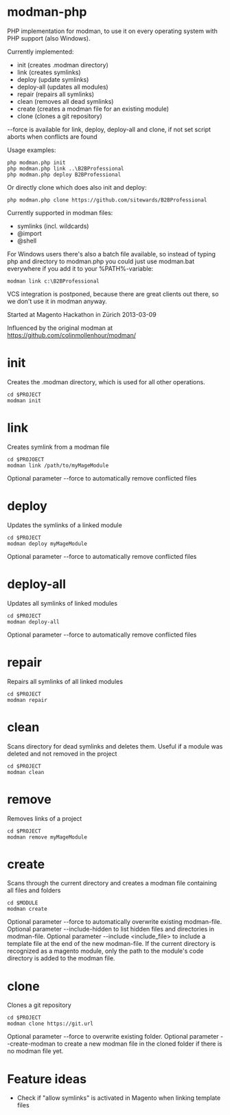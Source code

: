 ﻿modman-php
==========

PHP implementation for modman, to use it on every operating system with PHP support (also Windows).

Currently implemented:
 - init (creates .modman directory)
 - link <target> (creates symlinks)
 - deploy <module> (update symlinks)
 - deploy-all (updates all modules)
 - repair (repairs all symlinks)
 - clean (removes all dead symlinks)
 - create (creates a modman file for an existing module)
 - clone (clones a git repository)


--force is available for link, deploy, deploy-all and clone, if not set script aborts when conflicts are found

Usage examples:

    php modman.php init
    php modman.php link ..\B2BProfessional
    php modman.php deploy B2BProfessional

Or directly clone which does also init and deploy:

    php modman.php clone https://github.com/sitewards/B2BProfessional

Currently supported in modman files:
 - symlinks (incl. wildcards)
 - @import
 - @shell

For Windows users there's also a batch file available, so instead of typing php and directory to modman.php you could just use modman.bat everywhere if you add it to your %PATH%-variable:

    modman link c:\B2BProfessional


VCS integration is postponed, because there are great clients out there, so we don't use it in modman anyway.


Started at Magento Hackathon in Zürich 2013-03-09


Influenced by the original modman at https://github.com/colinmollenhour/modman/


init
====

Creates the .modman directory, which is used for all other operations.

    cd $PROJECT
    modman init

link
====

Creates symlink from a modman file

    cd $PROJOECT
    modman link /path/to/myMageModule

Optional parameter --force to automatically remove conflicted files

deploy
======

Updates the symlinks of a linked module

    cd $PROJECT
    modman deploy myMageModule

Optional parameter --force to automatically remove conflicted files

deploy-all
==========

Updates all symlinks of linked modules

    cd $PROJECT
    modman deploy-all

Optional parameter --force to automatically remove conflicted files

repair
======

Repairs all symlinks of all linked modules

    cd $PROJECT
    modman repair

clean
=====

Scans directory for dead symlinks and deletes them. Useful if a module was deleted and not removed in the project

    cd $PROJECT
    modman clean

remove
======

Removes links of a project

    cd $PROJECT
    modman remove myMageModule

create
======

Scans through the current directory and creates a modman file containing all files and folders

    cd $MODULE
    modman create
	
	
Optional parameter --force to automatically overwrite existing modman-file.
Optional parameter --include-hidden to list hidden files and directories in modman-file.
Optional parameter --include <include_file> to include a template file at the end of the new modman-file.
If the current directory is recognized as a magento module, only the path to the module's code directory is added to the modman file.

clone
=====

Clones a git repository

    cd $PROJECT
    modman clone https://git.url

Optional parameter --force to overwrite existing folder.
Optional parameter --create-modman to create a new modman file in the cloned folder if there is no modman file yet.

Feature ideas
=============

- Check if "allow symlinks" is activated in Magento when linking template files
